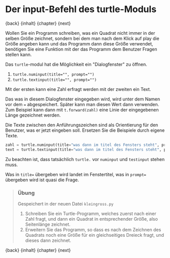 # Der input-Befehl des turtle-Moduls

{back} {inhalt} {chapter} {next}

Wollen Sie ein Programm schreiben, was ein Quadrat nicht immer in der selben Größe zeichnet, sondern bei dem man nach dem Klick auf play die Größe angeben kann und das Programm dann diese Größe verwendet, benötigen Sie eine Funktion mit der das Programm dem Benutzer Fragen stellen kann.

Das `turtle`-modul hat die Möglichkeit ein "Dialogfenster" zu öffnen.

1. `turtle.numinput(title="", prompt="")`
2. `turtle.textinput(title="", prompt="")`

Mit der ersten kann eine Zahl erfragt werden mit der zweiten ein Text.

Das was in diesem Dialogfenster eingegeben wird, wird unter dem Namen vor dem `=` abgespeichert. Später kann man diesen Wert dann verwenden. Zum Beispiel kann dann mit `t.forward(zahl)` eine Linie der eingegebenen Länge gezeichnet werden.

Die Texte zwischen den Anführungszeichen sind als Orientierung für den Benutzer, was er jetzt eingeben soll. Ersetzen Sie die Beispiele durch eigene Texte.

```python
zahl = turtle.numinput(title="was dann im titel des Fensters steht", prompt="Welche Frage vor dem Eingabefeld steht")
text = turtle.textinput(title="was dann im titel des Fensters steht", prompt="Welche Frage vor dem Eingabefeld steht")
```

Zu beachten ist, dass tatsächlich `turtle.` vor `numinput` und `testinput` stehen muss.

Was in `title=` übergeben wird landet im Fenstertitel, was in `prompt=` übergeben wird ist quasi die Frage.

> ### Übung
>
> Gespeichert in der neuen Datei `kleingross.py`
>
> 1. Schreiben Sie ein Turtle-Programm, welches zuerst nach einer Zahl fragt, und dann ein Quadrat in entsprechender Größe, also Seitenlänge zeichnet.
> 2. Erweitern Sie das Programm, so dass es nach dem Zeichnen des Quadrats noch eine Größe für ein gleichseitiges Dreieck fragt, und dieses dann zeichnet.

{back} {inhalt} {chapter} {next}
